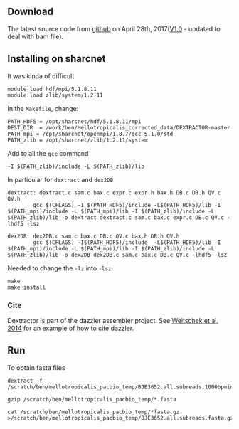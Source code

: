 ## Download
The latest source code from [github](https://github.com/thegenemyers/DEXTRACTOR) on April 28th, 2017([V1.0](https://devhub.io/zh/repos/thegenemyers-DEXTRACTOR) - updated to deal with bam file).

## Installing on sharcnet
It was kinda of difficult 
```
module load hdf/mpi/5.1.8.11
module load zlib/system/1.2.11
```
In the `Makefile`, change:
```
PATH_HDF5 = /opt/sharcnet/hdf/5.1.8.11/mpi
DEST_DIR  = /work/ben/Mellotropicalis_corrected_data/DEXTRACTOR-master
PATH_mpi = /opt/sharcnet/openmpi/1.8.7/gcc-5.1.0/std
PATH_zlib = /opt/sharcnet/zlib/1.2.11/system
```
Add to all the `gcc` command
```
-I $(PATH_zlib)/include -L $(PATH_zlib)/lib
```
In particular for `dextract` and `dex2DB`

```
dextract: dextract.c sam.c bax.c expr.c expr.h bax.h DB.c DB.h QV.c QV.h
        gcc $(CFLAGS) -I $(PATH_HDF5)/include -L$(PATH_HDF5)/lib -I $(PATH_mpi)/include -L $(PATH_mpi)/lib -I $(PATH_zlib)/include -L $(PATH_zlib)/lib -o dextract dextract.c sam.c bax.c expr.c DB.c QV.c -lhdf5 -lsz 

dex2DB: dex2DB.c sam.c bax.c DB.c QV.c bax.h DB.h QV.h
        gcc $(CFLAGS) -I$(PATH_HDF5)/include  -L$(PATH_HDF5)/lib -I $(PATH_mpi)/include -L $(PATH_mpi)/lib -I $(PATH_zlib)/include -L $(PATH_zlib)/lib -o dex2DB dex2DB.c sam.c bax.c DB.c QV.c -lhdf5 -lsz
```
Needed to change the `-lz` into `-lsz`. 
```
make 
make install
```
### Cite
Dextractor is part of the dazzler assembler project. See
[Weitschek et al. 2014](https://www.ncbi.nlm.nih.gov/pmc/articles/PMC4265526/) for an example of how to cite dazzler.

## Run
To obtain fasta files
```
dextract -f /scratch/ben/mellotropicalis_pacbio_temp/BJE3652.all.subreads.1000bpmin.fastq.gz
```
```
gzip /scratch/ben/mellotropicalis_pacbio_temp/*.fasta

cat /scratch/ben/mellotropicalis_pacbio_temp/*fasta.gz >/scratch/ben/mellotropicalis_pacbio_temp/BJE3652.all.subreads.fasta.gz
```
